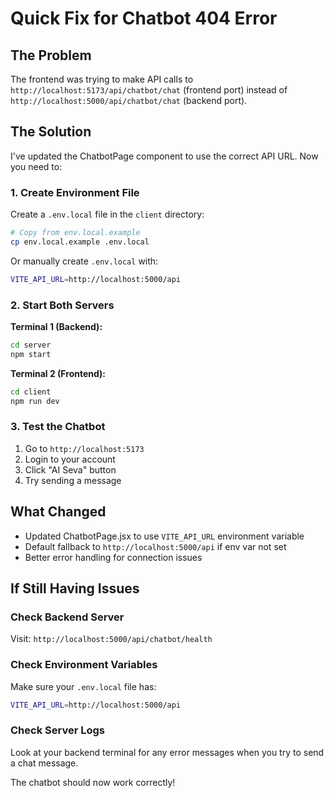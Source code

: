 # Quick Fix for Chatbot 404 Error

## The Problem
The frontend was trying to make API calls to `http://localhost:5173/api/chatbot/chat` (frontend port) instead of `http://localhost:5000/api/chatbot/chat` (backend port).

## The Solution
I've updated the ChatbotPage component to use the correct API URL. Now you need to:

### 1. Create Environment File
Create a `.env.local` file in the `client` directory:

```bash
# Copy from env.local.example
cp env.local.example .env.local
```

Or manually create `.env.local` with:
```bash
VITE_API_URL=http://localhost:5000/api
```

### 2. Start Both Servers

**Terminal 1 (Backend):**
```bash
cd server
npm start
```

**Terminal 2 (Frontend):**
```bash
cd client
npm run dev
```

### 3. Test the Chatbot
1. Go to `http://localhost:5173`
2. Login to your account
3. Click "AI Seva" button
4. Try sending a message

## What Changed
- Updated ChatbotPage.jsx to use `VITE_API_URL` environment variable
- Default fallback to `http://localhost:5000/api` if env var not set
- Better error handling for connection issues

## If Still Having Issues

### Check Backend Server
Visit: `http://localhost:5000/api/chatbot/health`

### Check Environment Variables
Make sure your `.env.local` file has:
```bash
VITE_API_URL=http://localhost:5000/api
```

### Check Server Logs
Look at your backend terminal for any error messages when you try to send a chat message.

The chatbot should now work correctly!
